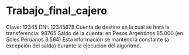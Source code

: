 # Trabajo_final_cajero
Clave: 12345
DNI: 12345678
Cuenta de destino en la cual se hará la transferencia: 98765
Saldo de la cuenta: en Pesos Argentinos 85.000 (en Soles Peruanos 3.564)
Esta información se mantendrá constante (a excepción del saldo) durante la ejecución del
algoritmo.
